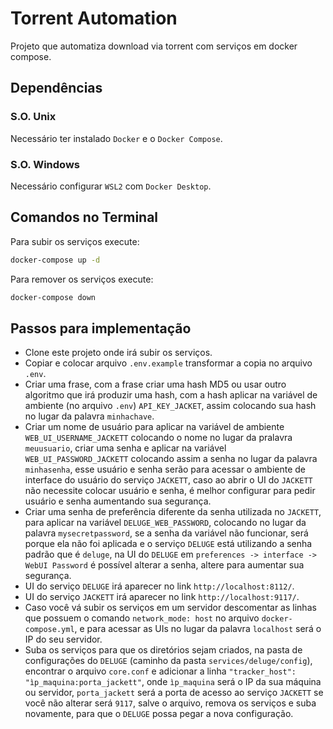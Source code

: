 # Torrent Automation
Projeto que automatiza download via torrent com serviços em docker compose.

## Dependências
### S.O. Unix
Necessário ter instalado `Docker` e o `Docker Compose`.
### S.O. Windows
Necessário configurar `WSL2` com `Docker Desktop`.

## Comandos no Terminal
Para subir os serviços execute:
```bash
docker-compose up -d
```
Para remover os serviços execute:
```bash
docker-compose down
```

## Passos para implementação
* Clone este projeto onde irá subir os serviços.
* Copiar e colocar arquivo `.env.example` transformar a copia no arquivo `.env`.
* Criar uma frase, com a frase criar uma hash MD5 ou usar outro algoritmo que irá produzir uma hash, com a hash aplicar na variável de ambiente (no arquivo `.env`) `API_KEY_JACKET`, assim colocando sua hash no lugar da palavra `minhachave`.
* Criar um nome de usuário para aplicar na variável de ambiente `WEB_UI_USERNAME_JACKETT` colocando o nome no lugar da pralavra `meuusuario`, criar uma senha e aplicar na variável `WEB_UI_PASSWORD_JACKETT` colocando assim a senha no lugar da palavra `minhasenha`, esse usuário e senha serão para acessar o ambiente de interface do usuário do serviço `JACKETT`, caso ao abrir o UI do `JACKETT` não necessite colocar usuário e senha, é melhor configurar para pedir usuário e senha aumentando sua segurança.
* Criar uma senha de preferência diferente da senha utilizada no `JACKETT`, para aplicar na variável `DELUGE_WEB_PASSWORD`, colocando no lugar da palavra `mysecretpassword`, se a senha da variável não funcionar, será porque ela não foi aplicada e o serviço `DELUGE` está utilizando a senha padrão que é `deluge`, na UI do `DELUGE` em `preferences -> interface -> WebUI Password` é possível alterar a senha, altere para aumentar sua segurança.
* UI do serviço `DELUGE` irá aparecer no link `http://localhost:8112/`.
* UI do serviço `JACKETT` irá aparecer no link `http://localhost:9117/`.
* Caso você vá subir os serviços em um servidor descomentar as linhas que possuem o comando `network_mode: host` no arquivo `docker-compose.yml`, e para acessar as UIs no lugar da palavra `localhost` será o IP do seu servidor.
* Suba os serviços para que os diretórios sejam criados, na pasta de configurações do `DELUGE` (caminho da pasta `services/deluge/config`), encontrar o arquivo `core.conf` e adicionar a linha `"tracker_host": "ìp_maquina:porta_jackett"`, onde `ìp_maquina` será o IP da sua máquina ou servidor, `porta_jackett` será a porta de acesso ao serviço `JACKETT` se você não alterar será `9117`, salve o arquivo, remova os serviços e suba novamente, para que o `DELUGE` possa pegar a nova configuração.